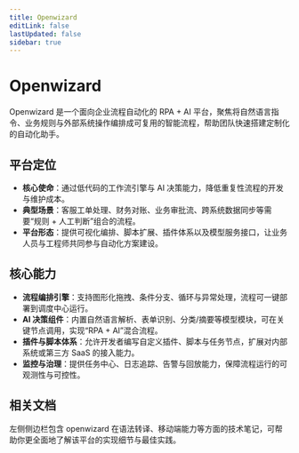 ```yaml
---
title: Openwizard
editLink: false
lastUpdated: false
sidebar: true
---
```


# Openwizard

Openwizard 是一个面向企业流程自动化的 RPA + AI 平台，聚焦将自然语言指令、业务规则与外部系统操作编排成可复用的智能流程，帮助团队快速搭建定制化的自动化助手。

## 平台定位

- **核心使命**：通过低代码的工作流引擎与 AI 决策能力，降低重复性流程的开发与维护成本。
- **典型场景**：客服工单处理、财务对账、业务审批流、跨系统数据同步等需要“规则 + 人工判断”组合的流程。
- **平台形态**：提供可视化编排、脚本扩展、插件体系以及模型服务接口，让业务人员与工程师共同参与自动化方案建设。

## 核心能力

- **流程编排引擎**：支持图形化拖拽、条件分支、循环与异常处理，流程可一键部署到调度中心运行。
- **AI 决策组件**：内置自然语言解析、表单识别、分类/摘要等模型模块，可在关键节点调用，实现“RPA + AI”混合流程。
- **插件与脚本体系**：允许开发者编写自定义插件、脚本与任务节点，扩展对内部系统或第三方 SaaS 的接入能力。
- **监控与治理**：提供任务中心、日志追踪、告警与回放能力，保障流程运行的可观测性与可控性。

## 相关文档

左侧侧边栏包含 openwizard 在语法转译、移动端能力等方面的技术笔记，可帮助你更全面地了解该平台的实现细节与最佳实践。


